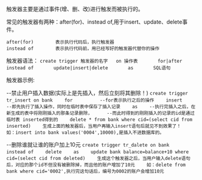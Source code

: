 触发器主要是通过事件(增、删、改)进行触发而被执行的。

常见的触发器有两种：after(for)、instead of,用于insert、update、delete事件。

	after(for)        表示执行代码后，执行触发器
	instead of        表示执行代码前，用已经写好的触发器代替你的操作
	
触发器语法：
	`create trigger 触发器的名字   on 操作表
　　	 for|after         instead of
　　	 update|insert|delete
　　	 as
　　	 SQL语句`

触发器示例:

--禁止用户插入数据(实际上是先插入，然后立刻将其删除！)
`create trigger tr_insert on bank
　　for          --for表示执行之后的操作
　　insert       --即先执行了插入操作，同时在临时表中保存了插入记录
　　as
 　　--执行完插入之后，在新生成的表中将刚刚插入的那条记录删除，
　　 --而此时得到的刚刚插入的记录的id是通过临时表 inserted得到的
　　delete * from bank where cid=(select cid from inserted)
　　生成上面的触发器后，当用户再输入insert语句后就见不到效果了！
　　如：insert into bank values('0004',10000),是插入不进数据库的。`

--删除谁就让谁的账户加上10元
`create trigger tr_dalete on bank
　　instead of
　　delete
　　as
　　update bank balance=balance+10 where cid=(select cid from deleted)
　　生成这个触发器之后，当用户输入delete语句后，对应的那个id不但没有被删除掉，而且他的账户增加了10元
　　如：delete from bank where cid='0002',执行完这句话后，编号为0002的账户会增加10元`